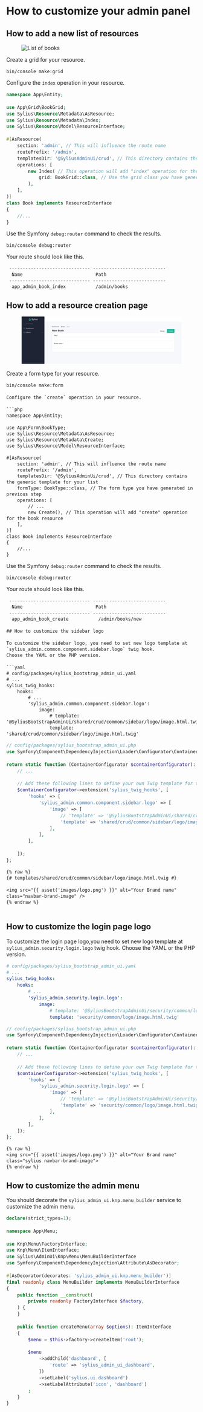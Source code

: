 # How to customize your admin panel

## How to add a new list of resources

<div data-full-width="false">

<figure><img src="../../.gitbook/assets/list_of_books.png" alt="List of books"></figure>

</div>

Create a grid for your resource.

```shell
bin/console make:grid
```

Configure the `index` operation in your resource.

```php
namespace App\Entity;

use App\Grid\BookGrid;
use Sylius\Resource\Metadata\AsResource;
use Sylius\Resource\Metadata\Index;
use Sylius\Resource\Model\ResourceInterface;

#[AsResource(
    section: 'admin', // This will influence the route name
    routePrefix: '/admin',
    templatesDir: '@SyliusAdminUi/crud', // This directory contains the generic template for your list
    operations: [
        new Index( // This operation will add "index" operation for the books list
            grid: BookGrid::class, // Use the grid class you have generated in previous step
        ), 
    ],    
)]
class Book implements ResourceInterface
{
    //...
}
```

Use the Symfony `debug:router` command to check the results.

```shell
bin/console debug:router
```

Your route should look like this.

```shell
 ------------------------------ ---------------------------
  Name                           Path                                           
 ------------------------------ ---------------------------                  
  app_admin_book_index           /admin/books               
```

## How to add a resource creation page

<div data-full-width="false">

<figure><img src="../../.gitbook/assets/book_creation.png" alt="Book creation page"></figure>

</div>

Create a form type for your resource.

```shell
bin/console make:form

Configure the `create` operation in your resource.

```php
namespace App\Entity;

use App\Form\BookType;
use Sylius\Resource\Metadata\AsResource;
use Sylius\Resource\Metadata\Create;
use Sylius\Resource\Model\ResourceInterface;

#[AsResource(
    section: 'admin', // This will influence the route name
    routePrefix: '/admin',
    templatesDir: '@SyliusAdminUi/crud', // This directory contains the generic template for your list
    formType: BookType::class, // The form type you have generated in previous step
    operations: [
        // ...
        new Create(), // This operation will add "create" operation for the book resource
    ],    
)]
class Book implements ResourceInterface
{
    //...
}
```

Use the Symfony `debug:router` command to check the results.

```shell
bin/console debug:router
```

Your route should look like this.

```shell
 ------------------------------ ---------------------------
  Name                           Path                                           
 ------------------------------ ---------------------------                  
  app_admin_book_create           /admin/books/new               

## How to customize the sidebar logo

To customize the sidebar logo, you need to set new logo template at `sylius_admin.common.component.sidebar.logo` twig hook.
Choose the YAML or the PHP version.

```yaml
# config/packages/sylius_bootstrap_admin_ui.yaml
# ...
sylius_twig_hooks:
    hooks:
        # ...
        'sylius_admin.common.component.sidebar.logo':
            image:
                # template: '@SyliusBootstrapAdminUi/shared/crud/common/sidebar/logo/image.html.twig'
                template: 'shared/crud/common/sidebar/logo/image.html.twig'

```

```php
// config/packages/sylius_bootstrap_admin_ui.php
use Symfony\Component\DependencyInjection\Loader\Configurator\ContainerConfigurator;

return static function (ContainerConfigurator $containerConfigurator): void {
    // ...

    // Add these following lines to define your own Twig template for the logo.
    $containerConfigurator->extension('sylius_twig_hooks', [
        'hooks' => [
            'sylius_admin.common.component.sidebar.logo' => [
                'image' => [
                    // 'template' => '@SyliusBootstrapAdminUi/shared/crud/common/sidebar/logo/image.html.twig',
                    'template' => 'shared/crud/common/sidebar/logo/image.html.twig',
                ],
            ],
        ],
        
    ]);
};

```

```twig
{% raw %}
{# templates/shared/crud/common/sidebar/logo/image.html.twig #}

<img src="{{ asset('images/logo.png') }}" alt="Your Brand name" class="navbar-brand-image" />
{% endraw %}
  
```

## How to customize the login page logo

To customize the login page logo,you need to set new logo template at `sylius_admin.security.login.logo` twig hook.
Choose the YAML or the PHP version.

```yaml
# config/packages/sylius_bootstrap_admin_ui.yaml
# ...
sylius_twig_hooks:
    hooks:
        # ...
        'sylius_admin.security.login.logo':
            image:
                # template: '@SyliusBootstrapAdminUi/security/common/logo/image.html.twig'
                template: 'security/common/logo/image.html.twig'

```

```php
// config/packages/sylius_bootstrap_admin_ui.php
use Symfony\Component\DependencyInjection\Loader\Configurator\ContainerConfigurator;

return static function (ContainerConfigurator $containerConfigurator): void {
    // ...

    // Add these following lines to define your own Twig template for the logo.
    $containerConfigurator->extension('sylius_twig_hooks', [
        'hooks' => [
            'sylius_admin.security.login.logo' => [
                'image' => [
                    // 'template' => '@SyliusBootstrapAdminUi/security/common/logo/image.html.twig'
                    'template' => 'security/common/logo/image.html.twig',
                ],
            ],
        ],
    ]);
};
```

```twig
{% raw %}
<img src="{{ asset('images/logo.png') }}" alt="Your Brand name" class="sylius navbar-brand-image">
{% endraw %}
```

## How to customize the admin menu

You should decorate the `sylius_admin_ui.knp.menu_builder` service to customize the admin menu.

```php
declare(strict_types=1);

namespace App\Menu;

use Knp\Menu\FactoryInterface;
use Knp\Menu\ItemInterface;
use Sylius\AdminUi\Knp\Menu\MenuBuilderInterface
use Symfony\Component\DependencyInjection\Attribute\AsDecorator;

#[AsDecorator(decorates: 'sylius_admin_ui.knp.menu_builder')]
final readonly class MenuBuilder implements MenuBuilderInterface
{
    public function __construct(
        private readonly FactoryInterface $factory,
    ) {
    }

    public function createMenu(array $options): ItemInterface
    {
        $menu = $this->factory->createItem('root');

        $menu
            ->addChild('dashboard', [
                'route' => 'sylius_admin_ui_dashboard',
            ])
            ->setLabel('sylius.ui.dashboard')
            ->setLabelAttribute('icon', 'dashboard')
        ;
    }
}
